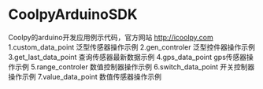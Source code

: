 # CoolpyArduinoSDK
Coolpy的arduino开发应用例示代码，官方网站 http://icoolpy.com
1.custom_data_point 泛型传感器操作示例
2.gen_controler 泛型控件器操作示例
3.get_last_data_point 查询传感器最新数据示例
4.gps_data_point gps传感器操作示例
5.range_controler 数值控制器操作示例
6.switch_data_point 开关控制器操作示例
7.value_data_point 数值传感器操作示例
